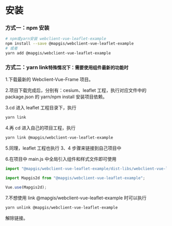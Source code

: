 # 安装

### 方式一：npm 安装

```bash
# npm或yarn安装 webclient-vue-leaflet-example
npm install --save @mapgis/webclient-vue-leaflet-example
# 或者
yarn add @mapgis/webclient-vue-leaflet-example
```

### 方式二：yarn link`特殊情况下：需要使用组件最新的功能时`

1.下载最新的 Webclient-Vue-Frame 项目。

2.项目下载完成后，分别有：cesium、leaflet 工程，执行对应文件中的 package.json 的 yarn/npm install 安装项目依赖。

3.cd 进入 leaflet 工程目录下，执行

```bash
yarn link
```

4.再 cd 进入自己的项目工程，执行

```bash
yarn link @mapgis/webclient-vue-leaflet-example
```

5.同理，leaflet 工程也执行 3、4 步骤来链接到自己项目中

6.在项目中 main.js 中全局引入组件和样式文件即可使用

```js
import "@mapgis/webclient-vue-leaflet-example/dist-libs/webclient-vue-leaflet-example.css";

import Mapgis2d from "@mapgis/webclient-vue-leaflet-example";

Vue.use(Mapgis2d);
```

7.不想使用 link @mapgis/webclient-vue-leaflet-example 时可以执行

```bash
yarn unlink @mapgis/webclient-vue-leaflet-example
```

解除链接。
